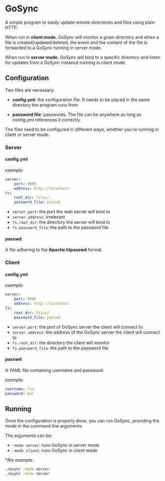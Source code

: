# GoSync

A simple program to easily update remote directories and files using plain HTTP.

When run in **client mode**, GoSync will monitor a given directory and when a file is created/updated/deleted,
the event and the content of the file is forwarded to a GoSync running in server mode.

When run in **server mode**, GoSync will bind to a specific directory and listen for updates from a GoSync instance
running in client mode.

## Configuration

Two files are necessary:

* **config.yml**: the configuration file. It needs to be placed in the same directory the program runs from

* **password file**: passwords. The file can be anywhere as long as config.yml references it correctly

The files need to be configured in different ways, whether you're running in client or server mode.

### Server

#### config.yml

*example:*

```yaml
server:
    port: 9999
    address: http://localhost
fs:
    root_dir: files/
    password_file: passwd
```

* `server.port`: the port the web server will bind to
* `server.address`: irrelevant
* `fs.root_dir`: the directory the server will bind to
* `fs.password_file`: the path to the password file

#### passwd

A file adhering to the **Apache htpasswd** format.

### Client

#### config.yml

*example:*

```yaml
server:
    port: 9999
    address: http://localhost
fs:
    root_dir: files/
    password_file: passwd
```

* `server.port`: the port of GoSync server the client will connect to
* `server.address`: the address of the GoSync server the client will connect to
* `fs.root_dir`: the directory the client will monitor
* `fs.password_file`: the path to the password file

#### passwd

A YAML file containing username and password:

*example:*

```yaml
username: foo
password: bar
```

## Running

Once the configuration is properly done, you can run GoSync, providing the mode in the command
line arguments.

The arguments can be:

* `-mode server`: runs GoSync in server mode
* `-mode client`: runs GoSync in client mode

**Nix example:*

```sh
./async -mode server
./async -mode server
```
